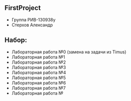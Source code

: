 ## FirstProject
- Группа РИВ-130938у
- Стерхов Александр
## Набор:
- Лабораторная работа №0 (замена на задачи из Timus)
- Лабораторная работа №1
- Лабораторная работа №2
- Лабораторная работа №3
- Лабораторная работа №4
- Лабораторная работа №5
- Лабораторная работа №6
- Лабораторная работа №7
- Лабораторная работа №
